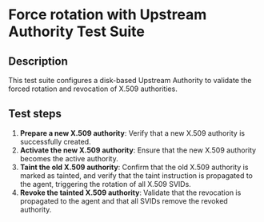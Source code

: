 # Force rotation with Upstream Authority Test Suite

## Description

This test suite configures a disk-based Upstream Authority to validate the forced rotation and revocation of X.509 authorities.

## Test steps

1. **Prepare a new X.509 authority**: Verify that a new X.509 authority is successfully created.
2. **Activate the new X.509 authority**: Ensure that the new X.509 authority becomes the active authority.
3. **Taint the old X.509 authority**: Confirm that the old X.509 authority is marked as tainted, and verify that the taint instruction is propagated to the agent, triggering the rotation of all X.509 SVIDs.
4. **Revoke the tainted X.509 authority**: Validate that the revocation is propagated to the agent and that all SVIDs remove the revoked authority.
